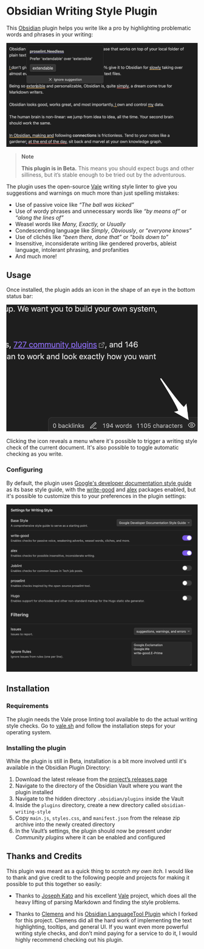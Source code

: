 # Obsidian Writing Style Plugin

This [Obsidian](https://obsidian.md/) plugin helps you write like a pro by highlighting problematic words and phrases in your writing:

![Screenshot of the Obsidian Writing Style plugin highlighting style problems in a Note](screenshots/obsidian-writing-style.png)

> **Note**
>
> **This plugin is in Beta.** This means you should expect bugs and other silliness, but it’s stable enough to be tried out by the adventurous.

The plugin uses the open-source [Vale](https://vale.sh) writing style linter to give you suggestions and warnings on much more than just spelling mistakes:

- Use of passive voice like _“The ball was kicked”_
- Use of wordy phrases and unnecessary words like _“by means of”_ or _“along the lines of”_
- Weasel words like _Many,_ _Exactly,_ or _Usually_
- Condescending language like _Simply_, _Obviously_, or “_everyone knows”_
- Use of clichés like _“been there, done that”_ or _“boils down to”_
- Insensitive, inconsiderate writing like gendered proverbs, ableist language, intolerant phrasing, and profanities
- And much more!

## Usage

Once installed, the plugin adds an icon in the shape of an eye in the bottom status bar:

![Screenshot of the Obsidian Writing Style plugin in the status bar](screenshots/obsidian-writing-style-usage-1.png)

Clicking the icon reveals a menu where it's possible to trigger a writing style check of the current document. It's also possible to toggle automatic checking as you write.

### Configuring

By default, the plugin uses [Google's developer documentation style guide](https://developers.google.com/style) as its base style guide, with the [write-good](https://github.com/errata-ai/write-good) and [alex](https://github.com/errata-ai/alex) packages enabled, but it's possible to customize this to your preferences in the plugin settings:

![Screenshot of the Obsidian Writing Style plugin's settings](screenshots/obsidian-writing-style-usage-2.png)

## Installation

### Requirements

The plugin needs the Vale prose linting tool available to do the actual writing style checks. Go to [vale.sh](https://vale.sh/docs/vale-cli/installation/) and follow the installation steps for your operating system.

### Installing the plugin

While the plugin is still in Beta, installation is a bit more involved until it's available in the Obsidian Plugin Directory:

1. Download the latest release from the [project’s releases page](https://github.com/michenriksen/obsidian-writing-style/releases)
2. Navigate to the directory of the Obsidian Vault where you want the plugin installed
3. Navigate to the hidden directory `.obsidian/plugins` inside the Vault
4. Inside the `plugins` directory, create a new directory called `obsidian-writing-style`
5. Copy `main.js`, `styles.css`, and `manifest.json` from the release zip archive into the newly created directory
6. In the Vault’s settings, the plugin should now be present under _Community plugins_ where it can be enabled and configured

## Thanks and Credits

This plugin was meant as a quick thing to _scratch my own itch._ I would like to thank and give credit to the following people and projects for making it possible to put this together so easily:

- Thanks to [Joseph Kato](https://github.com/jdkato) and his excellent [Vale](https://vale.sh/) project, which does all the heavy lifting of parsing Markdown and finding the style problems.

- Thanks to [Clemens](https://github.com/Clemens-E) and his [Obsidian LanguageTool Plugin](https://github.com/Clemens-E/obsidian-languagetool-plugin) which I forked for this project. Clemens did all the hard work of implementing the text highlighting, tooltips, and general UI. If you want even more powerful writing style checks, and don’t mind paying for a service to do it, I would highly recommend checking out his plugin.

